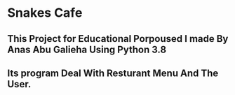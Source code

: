 # Snakes Cafe

## This Project for Educational Porpoused I made By Anas Abu Galieha Using Python 3.8
## Its program Deal With Resturant Menu And The User.
